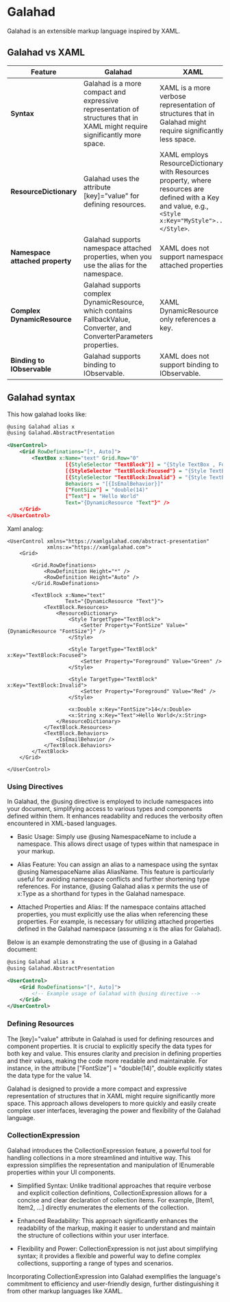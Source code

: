 # Galahad
Galahad is an extensible markup language inspired by XAML.

## Galahad vs XAML

| Feature                      | Galahad                                                                                                     | XAML                                                                                                                                                       |
|------------------------------|-------------------------------------------------------------------------------------------------------------|-----------------------------------------------------------------------------------------------------------------------------------------------------------|
| **Syntax**                   | Galahad is a more compact and expressive representation of structures that in XAML might require significantly more space. | XAML is a more verbose representation of structures that in Galahad might require significantly less space.                                                |
| **ResourceDictionary**       | Galahad uses the attribute [key]="value" for defining resources.                                           | XAML employs ResourceDictionary with Resources property, where resources are defined with a Key and value, e.g., `<Style x:Key="MyStyle">...</Style>`.    |
| **Namespace attached property** | Galahad supports namespace attached properties, when you use the alias for the namespace.                | XAML does not support namespace attached properties.                                                                                                      |
| **Complex DynamicResource**  | Galahad supports complex DynamicResource, which contains FallbackValue, Converter, and ConverterParameters properties. | XAML DynamicResource only references a key.                                                                                                               |
| **Binding to IObservable**   | Galahad supports binding to IObservable.                                                                   | XAML does not support binding to IObservable.                                                                                                              |



## Galahad syntax

This how galahad looks like:
```xml
@using Galahad alias x 
@using Galahad.AbstractPresentation

<UserControl>
	<Grid RowDefinations="[*, Auto]">
		<TextBox x:Name="text" Grid.Row="0"
                   [{StyleSelector "TextBlock"}] = "{Style TextBox , FontSize = {DynamicResource "FontSize"}}"
                   [{StyleSelector "TextBlock:Focused"} = "{Style TextBox, Foreground = Green}"
                   [{StyleSelector "TextBlock:Invalid"} = "{Style TextBox, Foreground = Red}"
                   Behaviors = "[{IsEmalBehavior}]"
                   ["FontSize"] = "double(14)"
                   ["Text"] = "Hello World"
                   Text="{DynamicResource "Text"}" />
	</Grid>
</UserControl>
```

Xaml analog:
```xaml
<UserControl xmlns="https://xamlgalahad.com/abstract-presentation"
             xmlns:x="https://xamlgalahad.com">
	<Grid>
		
		<Grid.RowDefinations>
			<RowDefinition Height="*" />
			<RowDefinition Height="Auto" />
		</Grid.RowDefinations>

		<TextBlock x:Name="text" 
				   Text="{DynamicResource "Text"}">
			<TextBlock.Resources>
				<ResourceDictionary>
					<Style TargetType="TextBlock">
						<Setter Property="FontSize" Value="{DynamicResource "FontSize"}" />
					</Style>

					<Style TargetType="TextBlock" x:Key="TextBlock:Focused">
						<Setter Property="Foreground" Value="Green" />
					</Style>

					<Style TargetType="TextBlock" x:Key="TextBlock:Invalid">
						<Setter Property="Foreground" Value="Red" />
					</Style>

					<x:Double x:Key="FontSize">14</x:Double>
					<x:String x:Key="Text">Hello World</x:String>
				</ResourceDictionary>
			</TextBlock.Resources>
			<TextBlock.Behaviors>
				<IsEmailBehavior />
			</TextBlock.Behaviors>
		</TextBlock>
	</Grid>

</UserControl>
```

### Using Directives
In Galahad, the @using directive is employed to include namespaces into your document, simplifying access to various types and components defined within them. It enhances readability and reduces the verbosity often encountered in XML-based languages.

- Basic Usage: Simply use @using NamespaceName to include a namespace. This allows direct usage of types within that namespace in your markup.

- Alias Feature: You can assign an alias to a namespace using the syntax @using NamespaceName alias AliasName. This feature is particularly useful for avoiding namespace conflicts and further shortening type references. For instance, @using Galahad alias x permits the use of x:Type as a shorthand for types in the Galahad namespace.

- Attached Properties and Alias: If the namespace contains attached properties, you must explicitly use the alias when referencing these properties. For example, <Type x:Name="exampleName"/> is necessary for utilizing attached properties defined in the Galahad namespace (assuming x is the alias for Galahad).

Below is an example demonstrating the use of @using in a Galahad document:

```xml
@using Galahad alias x
@using Galahad.AbstractPresentation

<UserControl>
    <Grid RowDefinations="[*, Auto]">
        <!-- Example usage of Galahad with @using directive -->
    </Grid>
</UserControl>
```

### Defining Resources
The [key]="value" attribute in Galahad is used for defining resources and component properties. It is crucial to explicitly specify the data types for both key and value. This ensures clarity and precision in defining properties and their values, making the code more readable and maintainable. For instance, in the attribute ["FontSize"] = "double(14)", double explicitly states the data type for the value 14.

Galahad is designed to provide a more compact and expressive representation of structures that in XAML might require significantly more space. This approach allows developers to more quickly and easily create complex user interfaces, leveraging the power and flexibility of the Galahad language.

### CollectionExpression

Galahad introduces the CollectionExpression feature, a powerful tool for handling collections in a more streamlined and intuitive way. This expression simplifies the representation and manipulation of IEnumerable properties within your UI components.

- Simplified Syntax: Unlike traditional approaches that require verbose and explicit collection definitions, CollectionExpression allows for a concise and clear declaration of collection items. For example, [Item1, Item2, ...] directly enumerates the elements of the collection.

- Enhanced Readability: This approach significantly enhances the readability of the markup, making it easier to understand and maintain the structure of collections within your user interface.

- Flexibility and Power: CollectionExpression is not just about simplifying syntax; it provides a flexible and powerful way to define complex collections, supporting a range of types and scenarios.

Incorporating CollectionExpression into Galahad exemplifies the language's commitment to efficiency and user-friendly design, further distinguishing it from other markup languages like XAML.
